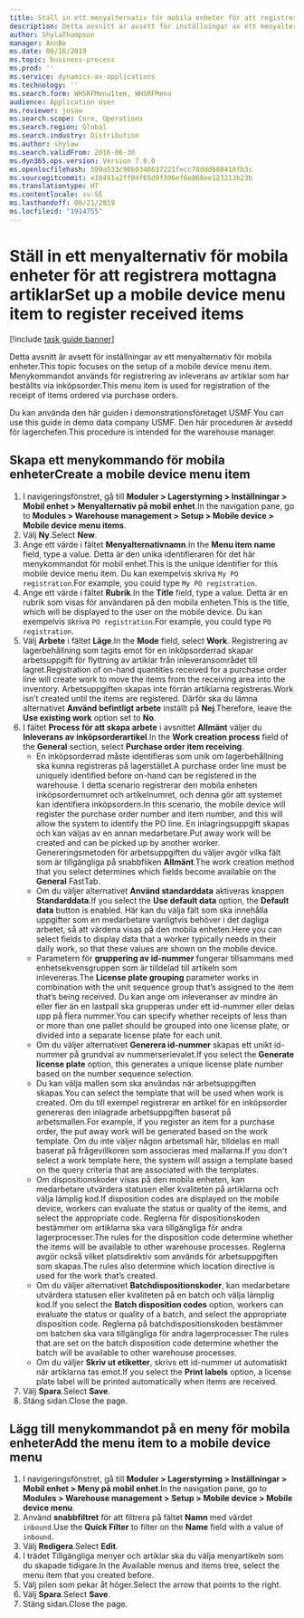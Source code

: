 ```yaml
---
title: Ställ in ett menyalternativ för mobila enheter för att registrera mottagna artiklar
description: Detta avsnitt är avsett för inställningar av ett menyalternativ för mobila enheter.
author: ShylaThompson
manager: AnnBe
ms.date: 08/16/2019
ms.topic: business-process
ms.prod: ''
ms.service: dynamics-ax-applications
ms.technology: ''
ms.search.form: WHSRFMenuItem, WHSRFMenu
audience: Application User
ms.reviewer: josaw
ms.search.scope: Core, Operations
ms.search.region: Global
ms.search.industry: Distribution
ms.author: shylaw
ms.search.validFrom: 2016-06-30
ms.dyn365.ops.version: Version 7.0.0
ms.openlocfilehash: 599a533c90b0346637221fecc78ddd688410fb3c
ms.sourcegitcommit: e10491a2ff04f65d9f306ef6e068ee123213b23b
ms.translationtype: HT
ms.contentlocale: sv-SE
ms.lasthandoff: 08/21/2019
ms.locfileid: "1914755"
---
```

# <a name="set-up-a-mobile-device-menu-item-to-register-received-items"></a><span data-ttu-id="54e0c-103">Ställ in ett menyalternativ för mobila enheter för att registrera mottagna artiklar</span><span class="sxs-lookup"><span data-stu-id="54e0c-103">Set up a mobile device menu item to register received items</span></span>

[!include [task guide banner](../../includes/task-guide-banner.md)]

<span data-ttu-id="54e0c-104">Detta avsnitt är avsett för inställningar av ett menyalternativ för mobila enheter.</span><span class="sxs-lookup"><span data-stu-id="54e0c-104">This topic focuses on the setup of a mobile device menu item.</span></span> <span data-ttu-id="54e0c-105">Menykommandot används för registrering av inleverans av artiklar som har beställts via inköpsorder.</span><span class="sxs-lookup"><span data-stu-id="54e0c-105">This menu item is used for registration of the receipt of items ordered via purchase orders.</span></span> 

<span data-ttu-id="54e0c-106">Du kan använda den här guiden i demonstrationsföretaget USMF.</span><span class="sxs-lookup"><span data-stu-id="54e0c-106">You can use this guide in demo data company USMF.</span></span> <span data-ttu-id="54e0c-107">Den här proceduren är avsedd för lagerchefen.</span><span class="sxs-lookup"><span data-stu-id="54e0c-107">This procedure is intended for the warehouse manager.</span></span>


## <a name="create-a-mobile-device-menu-item"></a><span data-ttu-id="54e0c-108">Skapa ett menykommando för mobila enheter</span><span class="sxs-lookup"><span data-stu-id="54e0c-108">Create a mobile device menu item</span></span>
1. <span data-ttu-id="54e0c-109">I navigeringsfönstret, gå till **Moduler > Lagerstyrning > Inställningar > Mobil enhet > Menyalternativ på mobil enhet**.</span><span class="sxs-lookup"><span data-stu-id="54e0c-109">In the navigation pane, go to **Modules > Warehouse management > Setup > Mobile device > Mobile device menu items**.</span></span>
2. <span data-ttu-id="54e0c-110">Välj **Ny**.</span><span class="sxs-lookup"><span data-stu-id="54e0c-110">Select **New**.</span></span>
3. <span data-ttu-id="54e0c-111">Ange ett värde i fältet **Menyalternativnamn**.</span><span class="sxs-lookup"><span data-stu-id="54e0c-111">In the **Menu item name** field, type a value.</span></span> <span data-ttu-id="54e0c-112">Detta är den unika identifieraren för det här menykommandot för mobil enhet.</span><span class="sxs-lookup"><span data-stu-id="54e0c-112">This is the unique identifier for this mobile device menu item.</span></span> <span data-ttu-id="54e0c-113">Du kan exempelvis skriva `My PO registration`.</span><span class="sxs-lookup"><span data-stu-id="54e0c-113">For example, you could type `My PO registration`.</span></span>  
4. <span data-ttu-id="54e0c-114">Ange ett värde i fältet **Rubrik**.</span><span class="sxs-lookup"><span data-stu-id="54e0c-114">In the **Title** field, type a value.</span></span> <span data-ttu-id="54e0c-115">Detta är en rubrik som visas för användaren på den mobila enheten.</span><span class="sxs-lookup"><span data-stu-id="54e0c-115">This is the title, which will be displayed to the user on the mobile device.</span></span> <span data-ttu-id="54e0c-116">Du kan exempelvis skriva `PO registration`.</span><span class="sxs-lookup"><span data-stu-id="54e0c-116">For example, you could type `PO registration`.</span></span>  
5. <span data-ttu-id="54e0c-117">Välj **Arbete** i fältet **Läge**.</span><span class="sxs-lookup"><span data-stu-id="54e0c-117">In the **Mode** field, select **Work**.</span></span> <span data-ttu-id="54e0c-118">Registrering av lagerbehållning som tagits emot för en inköpsorderrad skapar arbetsuppgift för flyttning av artiklar från inleveransområdet till lagret.</span><span class="sxs-lookup"><span data-stu-id="54e0c-118">Registration of on-hand quantities received for a purchase order line will create work to move the items from the receiving area into the inventory.</span></span> <span data-ttu-id="54e0c-119">Arbetsuppgiften skapas inte förrän artiklarna registreras.</span><span class="sxs-lookup"><span data-stu-id="54e0c-119">Work isn’t created until the items are registered.</span></span> <span data-ttu-id="54e0c-120">Därför ska du lämna alternativet **Använd befintligt arbete** inställt på **Nej**.</span><span class="sxs-lookup"><span data-stu-id="54e0c-120">Therefore, leave the **Use existing work** option set to **No**.</span></span>
6. <span data-ttu-id="54e0c-121">I fältet **Process för att skapa arbete** i avsnittet **Allmänt** väljer du **Inleverans av inköpsorderartikel**.</span><span class="sxs-lookup"><span data-stu-id="54e0c-121">In the **Work creation process** field of the **General** section, select **Purchase order item receiving**.</span></span>
    - <span data-ttu-id="54e0c-122">En inköpsorderrad måste identifieras som unik om lagerbehållning ska kunna registreras på lagerstället.</span><span class="sxs-lookup"><span data-stu-id="54e0c-122">A purchase order line must be uniquely identified before on-hand can be registered in the warehouse.</span></span> <span data-ttu-id="54e0c-123">I detta scenario registrerar den mobila enheten inköpsordernumret och artikelnumret, och denna gör att systemet kan identifiera inköpsordern.</span><span class="sxs-lookup"><span data-stu-id="54e0c-123">In this scenario, the mobile device will register the purchase order number and item number, and this will allow the system to identify the PO line.</span></span> <span data-ttu-id="54e0c-124">En inlagringsuppgift skapas och kan väljas av en annan medarbetare.</span><span class="sxs-lookup"><span data-stu-id="54e0c-124">Put away work will be created and can be picked up by another worker.</span></span> <span data-ttu-id="54e0c-125">Genereringsmetoden för arbetsuppgiften du väljer avgör vilka fält som är tillgängliga på snabbfliken **Allmänt**.</span><span class="sxs-lookup"><span data-stu-id="54e0c-125">The work creation method that you select determines which fields become available on the **General** FastTab.</span></span>  
    - <span data-ttu-id="54e0c-126">Om du väljer alternativet **Använd standarddata** aktiveras knappen **Standarddata**.</span><span class="sxs-lookup"><span data-stu-id="54e0c-126">If you select the **Use default data** option, the **Default data** button is enabled.</span></span> <span data-ttu-id="54e0c-127">Här kan du välja fält som ska innehålla uppgifter som en medarbetare vanligtvis behöver i det dagliga arbetet, så att värdena visas på den mobila enheten.</span><span class="sxs-lookup"><span data-stu-id="54e0c-127">Here you can select fields to display data that a worker typically needs in their daily work, so that these values are shown on the mobile device.</span></span>  
    - <span data-ttu-id="54e0c-128">Parametern för **gruppering av id-nummer** fungerar tillsammans med enhetsekvensgruppen som är tilldelad till artikeln som inlevereras.</span><span class="sxs-lookup"><span data-stu-id="54e0c-128">The **License plate grouping** parameter works in combination with the unit sequence group that’s assigned to the item that’s being received.</span></span> <span data-ttu-id="54e0c-129">Du kan ange om inleveranser av mindre än eller fler än en lastpall ska grupperas under ett id-nummer eller delas upp på flera nummer.</span><span class="sxs-lookup"><span data-stu-id="54e0c-129">You can specify whether receipts of less than or more than one pallet should be grouped into one license plate, or divided into a separate license plate for each unit.</span></span>  
    - <span data-ttu-id="54e0c-130">Om du väljer alternativet **Generera id-nummer** skapas ett unikt id-nummer på grundval av nummerserievalet.</span><span class="sxs-lookup"><span data-stu-id="54e0c-130">If you select the **Generate license plate** option, this generates a unique license plate number based on the number sequence selection.</span></span>  
    - <span data-ttu-id="54e0c-131">Du kan välja mallen som ska användas när arbetsuppgiften skapas.</span><span class="sxs-lookup"><span data-stu-id="54e0c-131">You can select the template that will be used when work is created.</span></span> <span data-ttu-id="54e0c-132">Om du till exempel registrerar en artikel för en inköpsorder genereras den inlagrade arbetsuppgiften baserat på arbetsmallen.</span><span class="sxs-lookup"><span data-stu-id="54e0c-132">For example, if you register an item for a purchase order, the put away work will be generated based on the work template.</span></span> <span data-ttu-id="54e0c-133">Om du inte väljer någon arbetsmall här, tilldelas en mall baserat på frågevillkoren som associeras med mallarna.</span><span class="sxs-lookup"><span data-stu-id="54e0c-133">If you don’t select a work template here, the system will assign a template based on the query criteria that are associated with the templates.</span></span>  
    - <span data-ttu-id="54e0c-134">Om dispositionskoder visas på den mobila enheten, kan medarbetare utvärdera statusen eller kvaliteten på artiklarna och välja lämplig kod.</span><span class="sxs-lookup"><span data-stu-id="54e0c-134">If disposition codes are displayed on the mobile device, workers can evaluate the status or quality of the items, and select the appropriate code.</span></span> <span data-ttu-id="54e0c-135">Reglerna för dispositionskoden bestämmer om artiklarna ska vara tillgängliga för andra lagerprocesser.</span><span class="sxs-lookup"><span data-stu-id="54e0c-135">The rules for the disposition code determine whether the items will be available to other warehouse processes.</span></span> <span data-ttu-id="54e0c-136">Reglerna avgör också vilket platsdirektiv som används för arbetsuppgiften som skapas.</span><span class="sxs-lookup"><span data-stu-id="54e0c-136">The rules also determine which location directive is used for the work that’s created.</span></span>   
    - <span data-ttu-id="54e0c-137">Om du väljer alternativet  **Batchdispositionskoder**, kan medarbetare utvärdera statusen eller kvaliteten på en batch och välja lämplig kod.</span><span class="sxs-lookup"><span data-stu-id="54e0c-137">If you select the **Batch disposition codes** option, workers can evaluate the status or quality of a batch, and select the appropriate disposition code.</span></span> <span data-ttu-id="54e0c-138">Reglerna på batchdispositionskoden bestämmer om batchen ska vara tillgängliga för andra lagerprocesser.</span><span class="sxs-lookup"><span data-stu-id="54e0c-138">The rules that are set on the batch disposition code determine whether the batch will be available to other warehouse processes.</span></span>  
    - <span data-ttu-id="54e0c-139">Om du väljer **Skriv ut etiketter**, skrivs ett id-nummer ut automatiskt när artiklarna tas emot.</span><span class="sxs-lookup"><span data-stu-id="54e0c-139">If you select the **Print labels** option, a license plate label will be printed automatically when items are received.</span></span>  
7. <span data-ttu-id="54e0c-140">Välj **Spara**.</span><span class="sxs-lookup"><span data-stu-id="54e0c-140">Select **Save**.</span></span>
8. <span data-ttu-id="54e0c-141">Stäng sidan.</span><span class="sxs-lookup"><span data-stu-id="54e0c-141">Close the page.</span></span>

## <a name="add-the-menu-item-to-a-mobile-device-menu"></a><span data-ttu-id="54e0c-142">Lägg till menykommandot på en meny för mobila enheter</span><span class="sxs-lookup"><span data-stu-id="54e0c-142">Add the menu item to a mobile device menu</span></span>
1. <span data-ttu-id="54e0c-143">I navigeringsfönstret, gå till **Moduler > Lagerstyrning > Inställningar > Mobil enhet > Meny på mobil enhet**.</span><span class="sxs-lookup"><span data-stu-id="54e0c-143">In the navigation pane, go to **Modules > Warehouse management > Setup > Mobile device > Mobile device menu**.</span></span>
2. <span data-ttu-id="54e0c-144">Använd **snabbfiltret** för att filtrera på fältet **Namn** med värdet `inbound`.</span><span class="sxs-lookup"><span data-stu-id="54e0c-144">Use the **Quick Filter** to filter on the **Name** field with a value of `inbound`.</span></span>
3. <span data-ttu-id="54e0c-145">Välj **Redigera**.</span><span class="sxs-lookup"><span data-stu-id="54e0c-145">Select **Edit**.</span></span>
4. <span data-ttu-id="54e0c-146">I trädet Tillgängliga menyer och artiklar ska du välja menyartikeln som du skapade tidigare.</span><span class="sxs-lookup"><span data-stu-id="54e0c-146">In the Available menus and items tree, select the menu item that you created before.</span></span>
5. <span data-ttu-id="54e0c-147">Välj pilen som pekar åt höger.</span><span class="sxs-lookup"><span data-stu-id="54e0c-147">Select the arrow that points to the right.</span></span>
6. <span data-ttu-id="54e0c-148">Välj **Spara**.</span><span class="sxs-lookup"><span data-stu-id="54e0c-148">Select **Save**.</span></span>
7. <span data-ttu-id="54e0c-149">Stäng sidan.</span><span class="sxs-lookup"><span data-stu-id="54e0c-149">Close the page.</span></span>


